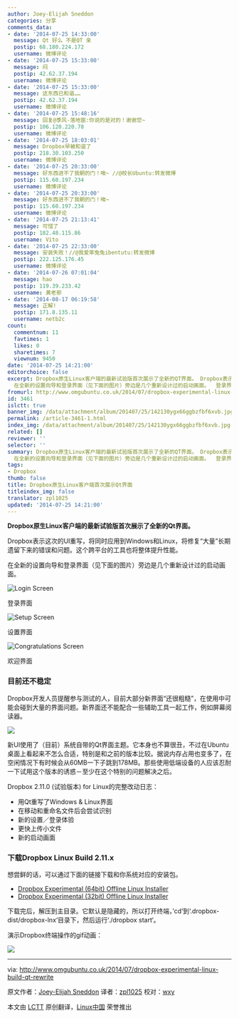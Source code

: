 ```yaml
---
author: Joey-Elijah Sneddon
categories: 分享
comments_data:
- date: '2014-07-25 14:33:00'
  message: Qt 好么 不是QT 亲
  postip: 68.180.224.172
  username: 微博评论
- date: '2014-07-25 15:33:00'
  message: 闷
  postip: 42.62.37.194
  username: 微博评论
- date: '2014-07-25 15:33:00'
  message: 这东西已和谐……
  postip: 42.62.37.194
  username: 微博评论
- date: '2014-07-25 15:48:16'
  message: 回复@季风-落地窗:你说的是对的！谢谢您~
  postip: 106.120.220.78
  username: 微博评论
- date: '2014-07-25 18:03:01'
  message: Dropbox早被和谐了
  postip: 218.30.103.250
  username: 微博评论
- date: '2014-07-25 20:33:00'
  message: 好东西进不了我朝的门！唉~ //@校长Ubuntu:转发微博
  postip: 115.60.197.234
  username: 微博评论
- date: '2014-07-25 20:33:00'
  message: 好东西进不了我朝的门！唉~
  postip: 115.60.197.234
  username: 微博评论
- date: '2014-07-25 21:13:41'
  message: 可惜了
  postip: 182.48.115.86
  username: Vito
- date: '2014-07-25 22:33:00'
  message: 安装失败！//@我爱笨兔兔ibentutu:转发微博
  postip: 222.125.176.45
  username: 微博评论
- date: '2014-07-26 07:01:04'
  message: hao
  postip: 119.39.233.42
  username: 黄老邪
- date: '2014-08-17 06:19:58'
  message: 正解!
  postip: 171.8.135.11
  username: netb2c
count:
  commentnum: 11
  favtimes: 1
  likes: 0
  sharetimes: 7
  viewnum: 9450
date: '2014-07-25 14:21:00'
editorchoice: false
excerpt: Dropbox原生Linux客户端的最新试验版首次展示了全新的QT界面。 Dropbox表示这次的UI重写，将同时应用到Windows和Linux，将修复大量长期遗留下来的错误和问题。这个跨平台的工具也将整体提升性能。
  在全新的设置向导和登录界面（见下面的图片）旁边是几个重新设计过的启动画面。  登录界面  设置界面  欢迎界面 目前还不稳定 Dropbox开发人员提醒参与测试的人，目前大部分新界面还很粗糙，在使用中可能会碰到大量的界面问题。新界面还不能配合一些辅助工具一起工作，例如屏幕阅读器。  新UI使用了（目前）系统自带的QT界面主题。它本身也不
fromurl: http://www.omgubuntu.co.uk/2014/07/dropbox-experimental-linux-build-qt-rewrite
id: 3461
islctt: true
banner_img: /data/attachment/album/201407/25/142130ygx66ggbzfbf6xvb.jpg
permalink: /article-3461-1.html
index_img: /data/attachment/album/201407/25/142130ygx66ggbzfbf6xvb.jpg.thumb.jpg
related: []
reviewer: ''
selector: ''
summary: Dropbox原生Linux客户端的最新试验版首次展示了全新的QT界面。 Dropbox表示这次的UI重写，将同时应用到Windows和Linux，将修复大量长期遗留下来的错误和问题。这个跨平台的工具也将整体提升性能。
  在全新的设置向导和登录界面（见下面的图片）旁边是几个重新设计过的启动画面。  登录界面  设置界面  欢迎界面 目前还不稳定 Dropbox开发人员提醒参与测试的人，目前大部分新界面还很粗糙，在使用中可能会碰到大量的界面问题。新界面还不能配合一些辅助工具一起工作，例如屏幕阅读器。  新UI使用了（目前）系统自带的QT界面主题。它本身也不
tags:
- Dropbox
thumb: false
title: Dropbox原生Linux客户端首次展示Qt界面
titleindex_img: false
translator: zpl1025
updated: '2014-07-25 14:21:00'
---
```


**Dropbox原生Linux客户端的最新试验版首次展示了全新的Qt界面。**


Dropbox表示这次的UI重写，将同时应用到Windows和Linux，将修复“大量”长期遗留下来的错误和问题。这个跨平台的工具也将整体提升性能。


在全新的设置向导和登录界面（见下面的图片）旁边是几个重新设计过的启动画面。


![Login Screen ](/data/attachment/album/201407/25/142130ygx66ggbzfbf6xvb.jpg)


登录界面


![Setup Screen](/data/attachment/album/201407/25/142132gu7l62lxuvku7c6e.jpg)


设置界面


![Congratulations Screen ](/data/attachment/album/201407/25/142133mj7j0mejjm9vk9vs.jpg)


欢迎界面


### 目前还不稳定


Dropbox开发人员提醒参与测试的人，目前大部分新界面“还很粗糙”，在使用中可能会碰到大量的界面问题。新界面还不能配合一些辅助工具一起工作，例如屏幕阅读器。


![](/data/attachment/album/201407/25/142135qxuw61t643336116.jpg)


新UI使用了（目前）系统自带的Qt界面主题。它本身也不算很丑，不过在Ubuntu桌面上看起来不怎么合适，特别是和之前的版本比较。据说内存占用也变多了，在空闲情况下有时候会从60MB一下子跳到178MB。那些使用低端设备的人应该忍耐一下试用这个版本的诱惑－至少在这个特别的问题解决之后。


Dropbox 2.11.0 (试验版本) for Linux的完整改动日志：


* 用Qt重写了Windows & Linux界面
* 在移动和重命名文件后会尝试识别
* 新的设置／登录体验
* 更快上传小文件
* 新的启动画面


### 下载Dropbox Linux Build 2.11.x


想尝鲜的话，可以通过下面的链接下载和你系统对应的安装包。


* [Dropbox Experimental (64bit) Offline Linux Installer](https://d1ilhw0800yew8.cloudfront.net/client/dropbox-lnx.x86_64-2.11.0.tar.gz)
* [Dropbox Experimental (32bit) Offline Linux Installer](https://d1ilhw0800yew8.cloudfront.net/client/dropbox-lnx.x86-2.11.0.tar.gz)


下载完后，解压到主目录。它默认是隐藏的，所以打开终端，’cd‘到‘.dropbox-dist/dropbox-lnx‘目录下，然后运行‘./dropbox start‘。


演示Dropbox终端操作的gif动画：


![](/data/attachment/album/201407/25/142137dha5bqlvqzlkklbq.gif)




---


via: <http://www.omgubuntu.co.uk/2014/07/dropbox-experimental-linux-build-qt-rewrite>


原文作者：[Joey-Elijah Sneddon](https://plus.google.com/117485690627814051450/?rel=author) 译者：[zpl1025](https://github.com/zpl1025) 校对：[wxy](https://github.com/wxy)


本文由 [LCTT](https://github.com/LCTT/TranslateProject) 原创翻译，[Linux中国](http://linux.cn/) 荣誉推出